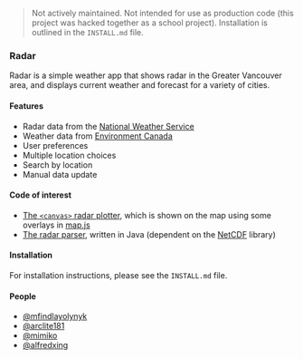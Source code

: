 > Not actively maintained. Not intended for use as production code (this project was hacked together as a school project). Installation is outlined in the `INSTALL.md` file.

### Radar

Radar is a simple weather app that shows radar in the Greater Vancouver area, and displays current weather and forecast for a variety of cities.

#### Features
* Radar data from the [National Weather Service](http://www.weather.gov/)
* Weather data from [Environment Canada](http://weather.gc.ca/)
* User preferences
* Multiple location choices
* Search by location
* Manual data update

#### Code of interest
* [The `<canvas>` radar plotter](https://github.com/alfredxing/radar/blob/master/app/assets/javascripts/radar.js), which is shown on the map using some overlays in [map.js](https://github.com/alfredxing/radar/blob/master/app/assets/javascripts/map.js)
* [The radar parser](https://github.com/alfredxing/radar/blob/master/bin/radar-parser/src/Parser.java), written in Java (dependent on the [NetCDF](http://www.unidata.ucar.edu/software/thredds/current/netcdf-java/) library)

#### Installation
For installation instructions, please see the `INSTALL.md` file.

#### People
* [@mfindlayolynyk](https://github.com/mfindlayolynyk)
* [@arclite181](https://github.com/arclite181)
* [@mimiko](https://github.com/mimiko)
* [@alfredxing](https://github.com/alfredxing)
